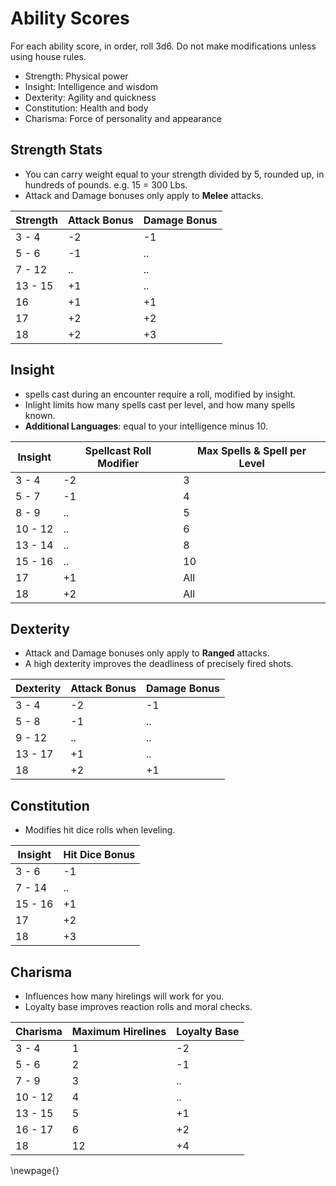 # Ability Scores 

For each ability score, in order, roll 3d6. Do not make modifications unless using house rules.

- Strength: Physical power
- Insight: Intelligence and wisdom 
- Dexterity: Agility and quickness 
- Constitution: Health and body 
- Charisma: Force of personality and appearance 

## Strength Stats
- You can carry weight equal to your strength divided by 5, rounded up, in hundreds of pounds. e.g. 15 = 300 Lbs.
- Attack and Damage bonuses only apply to **Melee** attacks.

| Strength | Attack Bonus | Damage Bonus |
|----------|--------------|--------------|
|  3 - 4   |      -2      |      -1      |
|  5 - 6   |      -1      |      ..      |
|  7 - 12  |      ..      |      ..      |
| 13 - 15  |      +1      |      ..      |
|    16    |      +1      |      +1      |
|    17    |      +2      |      +2      |
|    18    |      +2      |      +3      |

## Insight
- spells cast during an encounter require a roll, modified by insight.
- Inlight limits how many spells cast per level, and how many spells known.
- **Additional Languages**: equal to your intelligence minus 10.

| Insight | Spellcast Roll Modifier | Max Spells & Spell per Level |
|---------|-------------------------|--------------------|
|  3 - 4  |           -2            |          3         | 
|  5 - 7  |           -1            |          4         | 
|  8 - 9  |           ..            |          5         | 
| 10 - 12 |           ..            |          6         | 
| 13 - 14 |           ..            |          8         | 
| 15 - 16 |           ..            |         10         | 
|    17   |           +1            |         All        | 
|    18   |           +2            |         All        | 

## Dexterity
- Attack and Damage bonuses only apply to **Ranged** attacks.
- A high dexterity improves the deadliness of precisely fired shots.

| Dexterity | Attack Bonus | Damage Bonus |
|-----------|--------------|--------------|
|   3 - 4   |      -2      |      -1      |
|   5 - 8   |      -1      |      ..      |
|   9 - 12  |      ..      |      ..      |
|  13 - 17  |      +1      |      ..      |
|     18    |      +2      |      +1      |

## Constitution 
- Modifies hit dice rolls when leveling.

| Insight | Hit Dice Bonus   | 
|---------|------------------|
|  3 - 6  |        -1        | 
|  7 - 14 |        ..        | 
| 15 - 16 |        +1        | 
|    17   |        +2        | 
|    18   |        +3        | 

## Charisma
- Influences how many hirelings will work for you.
- Loyalty base improves reaction rolls and moral checks. 

| Charisma | Maximum Hirelines | Loyalty Base |
|----------|-------------------|--------------|
|  3 - 4   |         1         |      -2      |
|  5 - 6   |         2         |      -1      |
|  7 - 9   |         3         |      ..      |
| 10 - 12  |         4         |      ..      |
| 13 - 15  |         5         |      +1      |
| 16 - 17  |         6         |      +2      |
|    18    |        12         |      +4      |

\newpage{}


